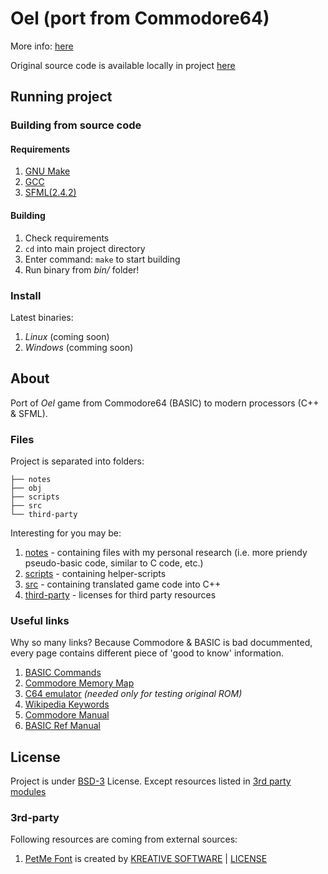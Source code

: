 # Oel (port from Commodore64)

More info: [here](http://szymonsiarkiewicz.pl/artykuly/relog/relog-oel-pompowacze-port-z-c64-czesc-1/)

Original source code is available locally in project [here](LISTING.md)


## Running project

### Building from source code

#### Requirements

1. [GNU Make](https://www.gnu.org/software/make/)
2. [GCC](https://gcc.gnu.org/)
3. [SFML(2.4.2)](http://www.sfml-dev.org/download/sfml/2.4.2/)


#### Building

1. Check requirements
2. `cd` into main project directory
3. Enter command: `make` to start building
4. Run binary from *bin/* folder!


### Install

Latest binaries:

1. *Linux* (coming soon)
2. *Windows* (comming soon)


## About

Port of *Oel* game from Commodore64 (BASIC) to modern processors (C++ & SFML).

### Files

Project is separated into folders:

```
├── notes
├── obj
├── scripts
├── src
└── third-party
```

Interesting for you may be:

1. [notes](notes/) - containing files with my personal research (i.e. more priendy pseudo-basic code, similar to C code, etc.)
2. [scripts](scripts/) - containing helper-scripts
2. [src](src/) - containing translated game code into C++
2. [third-party](third-party/) - licenses for third party resources

### Useful links

Why so many links? Because Commodore & BASIC is bad docummented, every page contains different piece of 'good to know' information.

1. [BASIC Commands](https://www.c64-wiki.com/wiki/Category:BASIC-Command)
2. [Commodore Memory Map](http://sta.c64.org/cbm64mem.html)
2. [C64 emulator](vice-emu.sourceforge.net) *(needed only for testing original ROM)*
2. [Wikipedia Keywords](https://en.wikipedia.org/wiki/BASIC#Typical_BASIC_keywords)
3. [Commodore Manual](http://www.commodore.ca/manuals/pdfs/Commodore_Basic_4_Users_Reference%20Manual.pdf)
4. [BASIC Ref Manual](http://bitsavers.informatik.uni-stuttgart.de/pdf/phaseOneSystems/oasis/BASIC_Language_Reference_Manual_Mar80.pdf)


## License

Project is under [BSD-3](LICENSE.md) License. Except resources listed in [3rd party modules](#3rd-party)

### 3rd-party

Following resources are coming from external sources:

1. [PetMe Font](src/resources/Commodore-64-v6.3.ttf) is created by [KREATIVE SOFTWARE](http://www.dafont.com/devin-cook.d820) | [LICENSE](third-party/PetMeFontLicense.txt)

